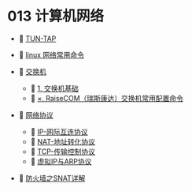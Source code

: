 # 013 计算机网络

* 📄 [TUN-TAP](siyuan://blocks/20231110105237-oiacekn)
* 📄 [linux 网络常用命令](siyuan://blocks/20231211132623-zo9w5y0)
* 📑 [交换机](siyuan://blocks/20231212102307-tp9mop5)

  * 📄 [1. 交换机基础](siyuan://blocks/20231212103539-1us87du)
  * 📄 [×. RaiseCOM（瑞斯康达）交换机常用配置命令](siyuan://blocks/20231214212257-j4uw3gc)
* 📑 [网络协议](siyuan://blocks/20231212102224-ounfa4n)

  * 📄 [IP-网际互连协议](siyuan://blocks/20231221090021-slq8rgs)
  * 📄 [NAT-地址转化协议](siyuan://blocks/20231221090021-283y9hz)
  * 📄 [TCP-传输控制协议](siyuan://blocks/20231221090020-bs7zry4)
  * 📄 [虚拟IP与ARP协议](siyuan://blocks/20231221090020-7dt36b0)
* 📄 [防火墙之SNAT详解](siyuan://blocks/20240208125230-vz44no6)

‍
